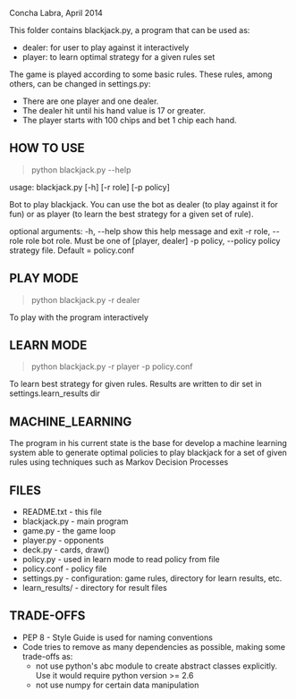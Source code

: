 Concha Labra, April 2014

This folder contains blackjack.py, a program that can be used as:
- dealer: for user to play against it interactively
- player: to learn optimal strategy for a given rules set

The game is played according to some basic rules. These rules, among others, can be changed in settings.py:
- There are one player and one dealer.
- The dealer hit until his hand value is 17 or greater.
- The player starts with 100 chips and bet 1 chip each hand.


HOW TO USE
----------
> python blackjack.py --help

usage: blackjack.py [-h] [-r role] [-p policy]

Bot to play blackjack. You can use the bot as dealer (to play against it for
fun) or as player (to learn the best strategy for a given set of rule).

optional arguments:
  -h, --help            show this help message and exit
  -r role, --role role  bot role. Must be one of [player, dealer]
  -p policy, --policy policy
                        strategy file. Default = policy.conf

PLAY MODE
---------
> python blackjack.py -r dealer

To play with the program interactively


LEARN MODE
----------
> python blackjack.py -r player -p policy.conf

To learn best strategy for given rules. Results are written to dir set in settings.learn_results dir


MACHINE_LEARNING
----------------
The program in his current state is the base for develop a machine learning system able to generate optimal policies to
play blackjack for a set of given rules using techniques such as Markov Decision Processes


FILES
-----
- README.txt      -   this file
- blackjack.py	-   main program
- game.py         -   the game loop
- player.py       -   opponents
- deck.py		    -   cards, draw()
- policy.py       -   used in learn mode to read policy from file
- policy.conf     -   policy file
- settings.py     -   configuration: game rules, directory for learn results, etc.
- learn_results/  -   directory for result files


TRADE-OFFS
----------
- PEP 8 - Style Guide is used for naming conventions
- Code tries to remove as many dependencies as possible, making some trade-offs as:
    - not use python's abc module to create abstract classes explicitly. Use it would require python version >= 2.6
    - not use numpy for certain data manipulation